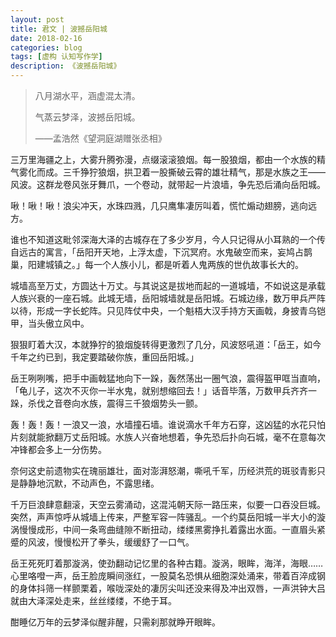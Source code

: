 ```yaml
---
layout: post
title: 君文 | 波撼岳阳城
date: 2018-02-16
categories: blog
tags: [虚构 认知写作学]
description: 《波撼岳阳城》
---
```


<blockquote>
<p>八月湖水平，涵虚混太清。 </p>
<p>气蒸云梦泽，波撼岳阳城。 </p>
<p>——孟浩然《望洞庭湖赠张丞相》</p>
</blockquote>

<p>三万里海疆之上，大雾升腾弥漫，点缀滚滚狼烟。每一股狼烟，都由一个水族的精气雾化而成。三千狰狞狼烟，拱卫着一股撕破云霄的雄壮精气，那是水族之王——风波。这群龙卷风张牙舞爪，一个卷动，就带起一片浪墙，争先恐后涌向岳阳城。</p>

<p>啾！啾！啾！浪尖冲天，水珠四溅，几只鹰隼凄厉叫着，慌忙煽动翅膀，逃向远方。</p>

<p>谁也不知道这毗邻深海大泽的古城存在了多少岁月，今人只记得从小耳熟的一个传自远古的寓言，「岳阳开天地，上浮太虚，下沉冥府。水鬼破空而来，妄鸠占鹊巢，阳建城镇之。」每一个人族小儿，都是听着人鬼两族的世仇故事长大的。</p>

<p>城墙高至万丈，方圆达十万丈。与其说这是拔地而起的一道城墙，不如说这是承载人族兴衰的一座石城。此城无墙，岳阳城墙就是岳阳城。石城边缘，数万甲兵严阵以待，形成一字长蛇阵。只见阵仗中央，一个魁梧大汉手持方天画戟，身披青乌铠甲，当头傲立风中。</p>

<p>狠狠盯着大汉，本就狰狞的狼烟旋转得更激烈了几分，风波怒吼道：「岳王，如今千年之约已到，我定要踏破你族，重回岳阳城。」</p>

<p>岳王咧咧嘴，把手中画戟猛地向下一跺，轰然荡出一圈气浪，震得盔甲哐当直响，「龟儿子，这次不灭你一半水鬼，就别想缩回去！」话音毕落，万数甲兵齐齐一跺，杀伐之音卷向水族，震得三千狼烟势头一颤。</p>

<p>轰！轰！轰！一浪又一浪，水墙撞石墙。谁说滴水千年方石穿，这凶猛的水花只怕片刻就能掀翻万丈岳阳城。水族人兴奋地想着，争先恐后扑向石城，毫不在意每次冲锋都会多上一分伤势。</p>

<p>奈何这史前遗物实在瑰丽雄壮，面对澎湃怒潮，嘶吼千军，历经洪荒的斑驳青影只是静静地沉默，不动声色，不露思绪。</p>

<p>千万巨浪肆意翻滚，天空云雾涌动，这混沌朝天际一路压来，似要一口吞没巨城。突然，声声惊呼从城墙上传来，严整军容一阵骚乱。一个约莫岳阳城一半大小的漩涡慢慢成形，中间一条弯曲缝隙不断扭动，缕缕黑雾挣扎着露出水面。一直眉头紧蹙的风波，慢慢松开了拳头，缓缓舒了一口气。</p>

<p>岳王死死盯着那漩涡，使劲翻动记忆里的各种古籍。漩涡，眼眸，海洋，海眼……心里咯噔一声，岳王脸庞瞬间涨红，一股莫名恐惧从细胞深处涌来，带着百淬成钢的身体抖筛一样颤栗着，喉咙深处的凄厉尖叫还没来得及冲出双唇，一声洪钟大吕就由大泽深处走来，丝丝缕缕，不绝于耳。</p>

<p>酣睡亿万年的云梦泽似醒非醒，只需刹那就睁开眼眸。</p>










